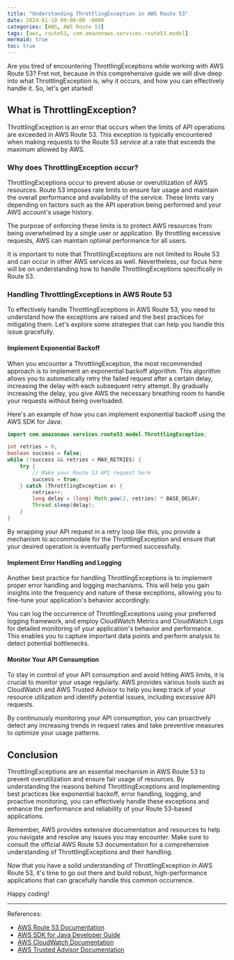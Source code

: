 ```yaml
---
title: "Understanding ThrottlingException in AWS Route 53"
date: 2024-01-10 09:00:00 -0000
categories: [AWS, AWS Route 53]
tags: [aws, route53, com.amazonaws.services.route53.model]
mermaid: true
toc: true
---
```



Are you tired of encountering ThrottlingExceptions while working with AWS Route 53? Fret not, because in this comprehensive guide we will dive deep into what ThrottlingException is, why it occurs, and how you can effectively handle it. So, let's get started!

## What is ThrottlingException?

ThrottlingException is an error that occurs when the limits of API operations are exceeded in AWS Route 53. This exception is typically encountered when making requests to the Route 53 service at a rate that exceeds the maximum allowed by AWS.

### Why does ThrottlingException occur?

ThrottlingExceptions occur to prevent abuse or overutilization of AWS resources. Route 53 imposes rate limits to ensure fair usage and maintain the overall performance and availability of the service. These limits vary depending on factors such as the API operation being performed and your AWS account's usage history.

The purpose of enforcing these limits is to protect AWS resources from being overwhelmed by a single user or application. By throttling excessive requests, AWS can maintain optimal performance for all users.

It is important to note that ThrottlingExceptions are not limited to Route 53 and can occur in other AWS services as well. Nevertheless, our focus here will be on understanding how to handle ThrottlingExceptions specifically in Route 53.

### Handling ThrottlingExceptions in AWS Route 53

To effectively handle ThrottlingExceptions in AWS Route 53, you need to understand how the exceptions are raised and the best practices for mitigating them. Let's explore some strategies that can help you handle this issue gracefully.

#### Implement Exponential Backoff

When you encounter a ThrottlingException, the most recommended approach is to implement an exponential backoff algorithm. This algorithm allows you to automatically retry the failed request after a certain delay, increasing the delay with each subsequent retry attempt. By gradually increasing the delay, you give AWS the necessary breathing room to handle your requests without being overloaded.

Here's an example of how you can implement exponential backoff using the AWS SDK for Java:

```java
import com.amazonaws.services.route53.model.ThrottlingException;

int retries = 0;
boolean success = false;
while (!success && retries < MAX_RETRIES) {
    try {
        // Make your Route 53 API request here
        success = true;
    } catch (ThrottlingException e) {
        retries++;
        long delay = (long) Math.pow(2, retries) * BASE_DELAY;
        Thread.sleep(delay);
    }
}
```

By wrapping your API request in a retry loop like this, you provide a mechanism to accommodate for the ThrottlingException and ensure that your desired operation is eventually performed successfully.

#### Implement Error Handling and Logging

Another best practice for handling ThrottlingExceptions is to implement proper error handling and logging mechanisms. This will help you gain insights into the frequency and nature of these exceptions, allowing you to fine-tune your application's behavior accordingly.

You can log the occurrence of ThrottlingExceptions using your preferred logging framework, and employ CloudWatch Metrics and CloudWatch Logs for detailed monitoring of your application's behavior and performance. This enables you to capture important data points and perform analysis to detect potential bottlenecks.

#### Monitor Your API Consumption

To stay in control of your API consumption and avoid hitting AWS limits, it is crucial to monitor your usage regularly. AWS provides various tools such as CloudWatch and AWS Trusted Advisor to help you keep track of your resource utilization and identify potential issues, including excessive API requests.

By continuously monitoring your API consumption, you can proactively detect any increasing trends in request rates and take preventive measures to optimize your usage patterns.

## Conclusion

ThrottlingExceptions are an essential mechanism in AWS Route 53 to prevent overutilization and ensure fair usage of resources. By understanding the reasons behind ThrottlingExceptions and implementing best practices like exponential backoff, error handling, logging, and proactive monitoring, you can effectively handle these exceptions and enhance the performance and reliability of your Route 53-based applications.

Remember, AWS provides extensive documentation and resources to help you navigate and resolve any issues you may encounter. Make sure to consult the official AWS Route 53 documentation for a comprehensive understanding of ThrottlingExceptions and their handling.

Now that you have a solid understanding of ThrottlingException in AWS Route 53, it's time to go out there and build robust, high-performance applications that can gracefully handle this common occurrence.

Happy coding!

---

References:
- [AWS Route 53 Documentation](https://docs.aws.amazon.com/Route53/latest/APIReference/Welcome.html)
- [AWS SDK for Java Developer Guide](https://docs.aws.amazon.com/sdk-for-java/latest/developer-guide/home.html)
- [AWS CloudWatch Documentation](https://docs.aws.amazon.com/AmazonCloudWatch/latest/monitoring/WhatIsCloudWatch.html)
- [AWS Trusted Advisor Documentation](https://docs.aws.amazon.com/awssupport/latest/user/trustedadvisor.html)